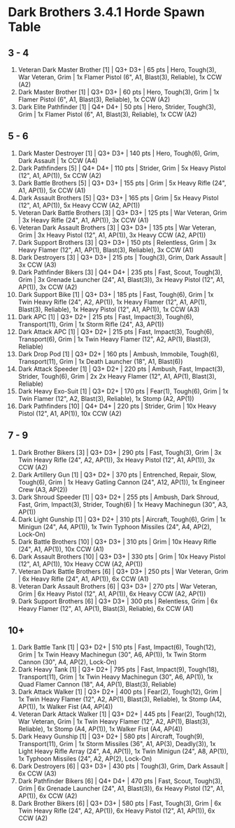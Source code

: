 # Dark Brothers 3.4.1 Horde Spawn Table

## 3 - 4

1. Veteran Dark Master Brother [1] | Q3+ D3+ | 65 pts | Hero, Tough(3), War Veteran, Grim | 1x Flamer Pistol (6", A1, Blast(3), Reliable), 1x CCW (A2)
1. Dark Master Brother [1] | Q3+ D3+ | 60 pts | Hero, Tough(3), Grim | 1x Flamer Pistol (6", A1, Blast(3), Reliable), 1x CCW (A2)
1. Dark Elite Pathfinder [1] | Q4+ D4+ | 50 pts | Hero, Strider, Tough(3), Grim | 1x Flamer Pistol (6", A1, Blast(3), Reliable), 1x CCW (A2)

## 5 - 6

1. Dark Master Destroyer [1] | Q3+ D3+ | 140 pts | Hero, Tough(6), Grim, Dark Assault | 1x CCW (A4)
1. Dark Pathfinders [5] | Q4+ D4+ | 110 pts | Strider, Grim | 5x Heavy Pistol (12", A1, AP(1)), 5x CCW (A2)
1. Dark Battle Brothers [5] | Q3+ D3+ | 155 pts | Grim | 5x Heavy Rifle (24", A1, AP(1)), 5x CCW (A1)
1. Dark Assault Brothers [5] | Q3+ D3+ | 165 pts | Grim | 5x Heavy Pistol (12", A1, AP(1)), 5x Heavy CCW (A2, AP(1))
1. Veteran Dark Battle Brothers [3] | Q3+ D3+ | 125 pts | War Veteran, Grim | 3x Heavy Rifle (24", A1, AP(1)), 3x CCW (A1)
1. Veteran Dark Assault Brothers [3] | Q3+ D3+ | 135 pts | War Veteran, Grim | 3x Heavy Pistol (12", A1, AP(1)), 3x Heavy CCW (A2, AP(1))
1. Dark Support Brothers [3] | Q3+ D3+ | 150 pts | Relentless, Grim | 3x Heavy Flamer (12", A1, AP(1), Blast(3), Reliable), 3x CCW (A1)
1. Dark Destroyers [3] | Q3+ D3+ | 215 pts | Tough(3), Grim, Dark Assault | 3x CCW (A3)
1. Dark Pathfinder Bikers [3] | Q4+ D4+ | 235 pts | Fast, Scout, Tough(3), Grim | 3x Grenade Launcher (24", A1, Blast(3)), 3x Heavy Pistol (12", A1, AP(1)), 3x CCW (A2)
1. Dark Support Bike [1] | Q3+ D3+ | 185 pts | Fast, Tough(6), Grim | 1x Twin Heavy Rifle (24", A2, AP(1)), 1x Heavy Flamer (12", A1, AP(1), Blast(3), Reliable), 1x Heavy Pistol (12", A1, AP(1)), 1x CCW (A3)
1. Dark APC [1] | Q3+ D2+ | 215 pts | Fast, Impact(3), Tough(6), Transport(11), Grim | 1x Storm Rifle (24", A3, AP(1))
1. Dark Attack APC [1] | Q3+ D2+ | 215 pts | Fast, Impact(3), Tough(6), Transport(6), Grim | 1x Twin Heavy Flamer (12", A2, AP(1), Blast(3), Reliable)
1. Dark Drop Pod [1] | Q3+ D2+ | 160 pts | Ambush, Immobile, Tough(6), Transport(11), Grim | 1x Death Launcher (18", A1, Blast(6))
1. Dark Attack Speeder [1] | Q3+ D2+ | 220 pts | Ambush, Fast, Impact(3), Strider, Tough(6), Grim | 2x 2x Heavy Flamer (12", A1, AP(1), Blast(3), Reliable)
1. Dark Heavy Exo-Suit [1] | Q3+ D2+ | 170 pts | Fear(1), Tough(6), Grim | 1x Twin Flamer (12", A2, Blast(3), Reliable), 1x Stomp (A2, AP(1))
1. Dark Pathfinders [10] | Q4+ D4+ | 220 pts | Strider, Grim | 10x Heavy Pistol (12", A1, AP(1)), 10x CCW (A2)

## 7 - 9

1. Dark Brother Bikers [3] | Q3+ D3+ | 290 pts | Fast, Tough(3), Grim | 3x Twin Heavy Rifle (24", A2, AP(1)), 3x Heavy Pistol (12", A1, AP(1)), 3x CCW (A2)
1. Dark Artillery Gun [1] | Q3+ D2+ | 370 pts | Entrenched, Repair, Slow, Tough(6), Grim | 1x Heavy Gatling Cannon (24", A12, AP(1)), 1x Engineer Crew (A3, AP(2))
1. Dark Shroud Speeder [1] | Q3+ D2+ | 255 pts | Ambush, Dark Shroud, Fast, Grim, Impact(3), Strider, Tough(6) | 1x Heavy Machinegun (30", A3, AP(1))
1. Dark Light Gunship [1] | Q3+ D2+ | 310 pts | Aircraft, Tough(6), Grim | 1x Minigun (24", A4, AP(1)), 1x Twin Typhoon Missiles (24", A4, AP(2), Lock-On)
1. Dark Battle Brothers [10] | Q3+ D3+ | 310 pts | Grim | 10x Heavy Rifle (24", A1, AP(1)), 10x CCW (A1)
1. Dark Assault Brothers [10] | Q3+ D3+ | 330 pts | Grim | 10x Heavy Pistol (12", A1, AP(1)), 10x Heavy CCW (A2, AP(1))
1. Veteran Dark Battle Brothers [6] | Q3+ D3+ | 250 pts | War Veteran, Grim | 6x Heavy Rifle (24", A1, AP(1)), 6x CCW (A1)
1. Veteran Dark Assault Brothers [6] | Q3+ D3+ | 270 pts | War Veteran, Grim | 6x Heavy Pistol (12", A1, AP(1)), 6x Heavy CCW (A2, AP(1))
1. Dark Support Brothers [6] | Q3+ D3+ | 300 pts | Relentless, Grim | 6x Heavy Flamer (12", A1, AP(1), Blast(3), Reliable), 6x CCW (A1)

## 10+

1. Dark Battle Tank [1] | Q3+ D2+ | 510 pts | Fast, Impact(6), Tough(12), Grim | 1x Twin Heavy Machinegun (30", A6, AP(1)), 1x Twin Storm Cannon (30", A4, AP(2), Lock-On)
1. Dark Heavy Tank [1] | Q3+ D2+ | 795 pts | Fast, Impact(9), Tough(18), Transport(11), Grim | 1x Twin Heavy Machinegun (30", A6, AP(1)), 1x Quad Flamer Cannon (18", A4, AP(1), Blast(3), Reliable)
1. Dark Attack Walker [1] | Q3+ D2+ | 400 pts | Fear(2), Tough(12), Grim | 1x Twin Heavy Flamer (12", A2, AP(1), Blast(3), Reliable), 1x Stomp (A4, AP(1)), 1x Walker Fist (A4, AP(4))
1. Veteran Dark Attack Walker [1] | Q3+ D2+ | 445 pts | Fear(2), Tough(12), War Veteran, Grim | 1x Twin Heavy Flamer (12", A2, AP(1), Blast(3), Reliable), 1x Stomp (A4, AP(1)), 1x Walker Fist (A4, AP(4))
1. Dark Heavy Gunship [1] | Q3+ D2+ | 580 pts | Aircraft, Tough(9), Transport(11), Grim | 1x Storm Missiles (36", A1, AP(3), Deadly(3)), 1x Light Heavy Rifle Array (24", A4, AP(1)), 1x Twin Minigun (24", A8, AP(1)), 1x Typhoon Missiles (24", A2, AP(2), Lock-On)
1. Dark Destroyers [6] | Q3+ D3+ | 430 pts | Tough(3), Grim, Dark Assault | 6x CCW (A3)
1. Dark Pathfinder Bikers [6] | Q4+ D4+ | 470 pts | Fast, Scout, Tough(3), Grim | 6x Grenade Launcher (24", A1, Blast(3)), 6x Heavy Pistol (12", A1, AP(1)), 6x CCW (A2)
1. Dark Brother Bikers [6] | Q3+ D3+ | 580 pts | Fast, Tough(3), Grim | 6x Twin Heavy Rifle (24", A2, AP(1)), 6x Heavy Pistol (12", A1, AP(1)), 6x CCW (A2)